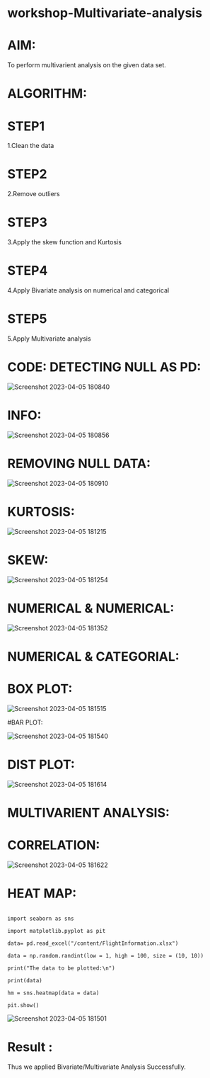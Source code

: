 # workshop-Multivariate-analysis

# AIM:

To perform multivarient analysis on the given data set.

# ALGORITHM:

# STEP1

1.Clean the data

# STEP2

2.Remove outliers

# STEP3

3.Apply the skew function and Kurtosis

# STEP4

4.Apply Bivariate analysis on numerical and categorical

# STEP5

5.Apply Multivariate analysis

# CODE: DETECTING NULL AS PD:

![Screenshot 2023-04-05 180840](https://user-images.githubusercontent.com/121165938/230085642-f301046d-799f-4357-9e29-9b8671552374.png)

# INFO:

![Screenshot 2023-04-05 180856](https://user-images.githubusercontent.com/121165938/230085932-ae931f54-a01e-4979-8a48-469b8a6d7d3b.png)

# REMOVING NULL DATA:

![Screenshot 2023-04-05 180910](https://user-images.githubusercontent.com/121165938/230086148-3b5c30ce-3846-4fb9-91e7-6a44967e62d2.png)

# KURTOSIS:

![Screenshot 2023-04-05 181215](https://user-images.githubusercontent.com/121165938/230086469-2b560ec9-d80b-4374-84ed-dffc43e77ed0.png)

# SKEW:

![Screenshot 2023-04-05 181254](https://user-images.githubusercontent.com/121165938/230086694-7e5202ff-5e3d-4815-bc3b-a0eb17b6f125.png)

# NUMERICAL & NUMERICAL:

![Screenshot 2023-04-05 181352](https://user-images.githubusercontent.com/121165938/230086945-e369b811-67fc-4d81-a887-8553a0a82584.png)

# NUMERICAL & CATEGORIAL:

# BOX PLOT:

![Screenshot 2023-04-05 181515](https://user-images.githubusercontent.com/121165938/230087803-ce1038d6-d6b9-4c88-a383-eeff6d19b159.png)

#BAR PLOT:

![Screenshot 2023-04-05 181540](https://user-images.githubusercontent.com/121165938/230088908-ec0e8ff1-96d8-4ed5-bfe0-681067583df3.png)

# DIST PLOT:

![Screenshot 2023-04-05 181614](https://user-images.githubusercontent.com/121165938/230089050-ad2a593b-daa5-431e-8c14-7455415b0b3b.png)

# MULTIVARIENT ANALYSIS:

# CORRELATION:

![Screenshot 2023-04-05 181622](https://user-images.githubusercontent.com/121165938/230089277-e6652652-511e-4749-9842-e48b3f255315.png)

# HEAT MAP:

```import numpy as np

import seaborn as sns

import matplotlib.pyplot as pit

data= pd.read_excel("/content/FlightInformation.xlsx")

data = np.random.randint(low = 1, high = 100, size = (10, 10))

print("The data to be plotted:\n")

print(data)

hm = sns.heatmap(data = data)

pit.show()
```

![Screenshot 2023-04-05 181501](https://user-images.githubusercontent.com/121165938/230089956-01d0210a-7c69-43a4-8ae7-cca0517d28e2.png)

# Result :
Thus we applied Bivariate/Multivariate Analysis Successfully.



